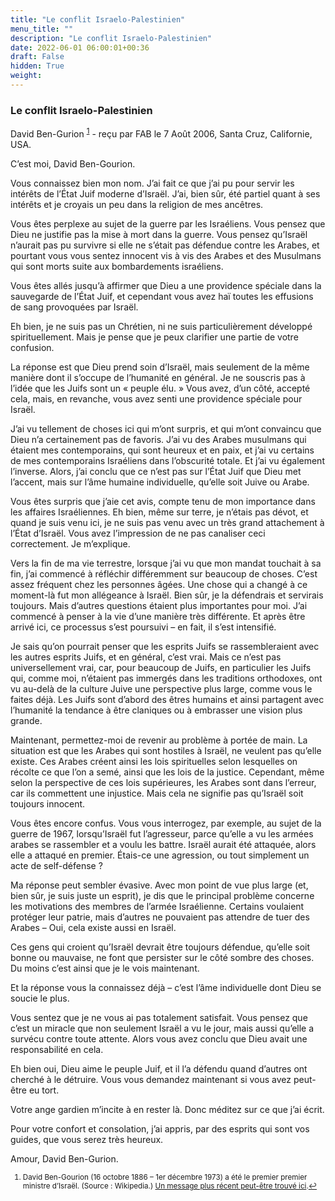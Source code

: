 ```yaml
---
title: "Le conflit Israelo-Palestinien"
menu_title: ""
description: "Le conflit Israelo-Palestinien"
date: 2022-06-01 06:00:01+00:36
draft: False
hidden: True
weight:
---
```

### Le conflit Israelo-Palestinien

David Ben-Gurion <sup id="a1">[1](#f1)</sup> - reçu par FAB le 7 Août 2006, Santa Cruz, Californie, USA.

C’est moi, David Ben-Gourion.

Vous connaissez bien mon nom. J’ai fait ce que j’ai pu pour servir les intérêts de l’État Juif moderne d’Israël. J’ai, bien sûr, été partiel quant à ses intérêts et je croyais un peu dans la religion de mes ancêtres.

Vous êtes perplexe au sujet de la guerre par les Israéliens. Vous pensez que Dieu ne justifie pas la mise à mort dans la guerre. Vous pensez qu’Israël n’aurait pas pu survivre si elle ne s’était pas défendue contre les Arabes, et pourtant vous vous sentez innocent vis à vis des Arabes et des Musulmans qui  sont morts suite aux bombardements israéliens.

Vous êtes allés jusqu’à affirmer que Dieu a une providence spéciale dans la sauvegarde de l’État Juif, et cependant vous avez haï toutes les effusions de sang provoquées par Israël.

Eh bien, je ne suis pas un Chrétien, ni ne suis particulièrement développé spirituellement. Mais je pense que je peux clarifier une partie de votre confusion.

La réponse est que Dieu prend soin d’Israël, mais seulement de la même manière dont il s’occupe de l’humanité en général. Je ne souscris pas à l’idée que les Juifs sont un « peuple élu. » Vous avez, d’un côté, accepté cela, mais, en revanche, vous avez senti une providence spéciale pour Israël.

J’ai vu tellement de choses ici qui m’ont surpris, et qui m’ont convaincu que Dieu n’a certainement pas de favoris. J’ai vu des Arabes musulmans qui étaient mes contemporains, qui sont heureux et en paix, et j’ai vu certains de mes contemporains Israéliens dans l’obscurité totale. Et j’ai vu également l’inverse. Alors, j’ai conclu que ce n’est pas sur l’État Juif que Dieu met l’accent, mais sur l’âme humaine individuelle, qu’elle soit Juive ou Arabe.

Vous êtes surpris que j’aie cet avis, compte tenu de mon importance dans les affaires Israéliennes. Eh bien, même sur terre, je n’étais pas dévot, et quand je suis venu ici, je ne suis pas venu avec un très grand attachement à l’État d’Israël. Vous avez l’impression de ne pas canaliser ceci correctement. Je m’explique.

Vers la fin de ma vie terrestre, lorsque j’ai vu que mon mandat touchait à sa fin, j’ai commencé à réfléchir différemment sur beaucoup de choses. C’est assez fréquent chez les personnes âgées. Une chose qui a changé à ce moment-là fut mon allégeance à Israël. Bien sûr, je la défendrais et servirais toujours. Mais d’autres questions étaient plus importantes pour moi. J’ai commencé à penser à la vie d’une manière très différente. Et après être arrivé ici, ce processus s’est poursuivi – en fait, il s’est intensifié.

Je sais qu’on pourrait penser que les esprits Juifs se rassembleraient avec les autres esprits Juifs, et en général, c’est vrai. Mais ce n’est pas universellement vrai, car, pour beaucoup de Juifs, en particulier les Juifs qui, comme moi, n’étaient pas immergés dans les traditions orthodoxes, ont vu au-delà de la culture Juive une perspective plus large, comme vous le faites déjà. Les Juifs sont d’abord des êtres humains et ainsi partagent avec l’humanité la tendance à être claniques ou à embrasser une vision plus grande.

Maintenant, permettez-moi de revenir au problème à portée de main. La situation est que les Arabes qui sont hostiles à Israël, ne veulent pas qu’elle existe. Ces Arabes créent ainsi les lois spirituelles selon lesquelles on récolte ce que l’on a semé, ainsi que les lois de la justice. Cependant, même selon la perspective de ces lois supérieures, les Arabes sont dans l’erreur, car ils commettent une injustice. Mais cela ne signifie pas qu’Israël soit toujours innocent.

Vous êtes encore confus. Vous vous interrogez, par exemple, au sujet de la guerre de 1967, lorsqu’Israël fut l’agresseur, parce qu’elle a vu les armées arabes se rassembler et a voulu les battre. Israël aurait été attaquée, alors elle a attaqué en premier. Étais-ce une agression, ou tout simplement un acte de self-défense ?

Ma réponse peut sembler évasive. Avec mon point de vue plus large (et, bien sûr, je suis juste un esprit), je dis que le principal problème concerne les motivations des membres de l’armée Israélienne. Certains voulaient protéger leur patrie, mais d’autres ne pouvaient pas attendre de tuer des Arabes – Oui, cela existe aussi en Israël.

Ces gens qui croient qu’Israël devrait être toujours défendue, qu’elle soit bonne ou mauvaise, ne font que persister sur le côté sombre des choses. Du moins c’est ainsi que je le vois maintenant.

Et la réponse vous la connaissez déjà – c’est l’âme individuelle dont Dieu se soucie le plus.

Vous sentez que je ne vous ai pas totalement satisfait. Vous pensez que c’est un miracle que non seulement Israël a vu le jour, mais aussi qu’elle a survécu contre toute attente. Alors vous avez conclu que Dieu avait une responsabilité en cela.

Eh bien oui, Dieu aime le peuple Juif, et il l’a défendu quand d’autres ont cherché à le détruire. Vous vous demandez maintenant si vous avez peut-être eu tort.

Votre ange gardien m’incite à en rester là. Donc méditez sur ce que j’ai écrit.

Pour votre confort et consolation, j’ai appris, par des esprits qui sont vos guides, que vous serez très heureux.

Amour, David Ben-Gurion.
<small>

1. <large id="f1"> David Ben-Gourion (16 octobre 1886 – 1er décembre 1973) a été le premier premier ministre d’Israël. (Source : Wikipedia.) [Un message plus récent peut-être trouvé ici](/fr-contemporary-messages/fr-contemporary-messages-by-date-order/fr-contemporary-messages-2007/fr-2007-7-20-1-fab-david-ben-gurion/).[↩](#a1)
